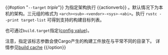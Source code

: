 {{#option "`--target` _triple_"}}
为指定架构执行 {{actionverb}} 。默认情况下为本机的架构。三元组的格式为
`<arch><sub>-<vendor>-<sys>-<abi>`。执行 `rustc --print target-list`
可得到支持的构建目标列表。

也可通过`build.target`指定([config value](../reference/config.html))。

注意，指定该标志参数会使Cargo产生的构建工件放在与平常不同的目录下。
详情参见[build cache](../guide/build-cache.html)
{{/option}}
